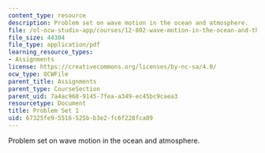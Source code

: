```yaml
---
content_type: resource
description: Problem set on wave motion in the ocean and atmosphere.
file: /ol-ocw-studio-app/courses/12-802-wave-motion-in-the-ocean-and-the-atmosphere-spring-2008/67325fe95516525bb3e2fc6f228fca09_MIT12_802S08_pset01.pdf
file_size: 44304
file_type: application/pdf
learning_resource_types:
- Assignments
license: https://creativecommons.org/licenses/by-nc-sa/4.0/
ocw_type: OCWFile
parent_title: Assignments
parent_type: CourseSection
parent_uid: 7a4ac968-9145-7fea-a349-ec45bc9caea3
resourcetype: Document
title: Problem Set 1
uid: 67325fe9-5516-525b-b3e2-fc6f228fca09
---
```

Problem set on wave motion in the ocean and atmosphere.